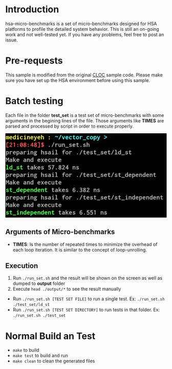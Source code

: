 # Introduction
hsa-micro-benchmarks is a set of micro-benchmarks designed for HSA platforms to profile the detailed system behavior.
This is still an on-going work and not well-tested yet.
If you have any problems, feel free to post an issue.

# Pre-requests
This sample is modified from the original [CLOC](https://github.com/HSAFoundation/CLOC) sample code.
Please make sure you have set up the HSA environment before using this sample.

# Batch testing
Each file in the folder __test_set__ is a test set of micro-benchmarks with some arguments in the begining lines of the file.
Those arguments like __TIMES__ are parsed and processed by script in order to execute properly.

![Sample Image](/sample.png?raw=true "Sample Image")

## Arguments of Micro-benchmarks
* __TIMES__: Is the number of repeated times to minimize the overhead of each loop iteration. It is similar to the concept of loop-unrolling.

## Execution
1. Run `./run_set.sh` and the result will be shown on the screen as well as dumped to __output__ folder
2. Execute `head ./output/*` to see the result manually

* Run `./run_set.sh [TEST SET FILE]` to run a single test. Ex: `./run_set.sh ./test_set/ld_st`
* Run `./run_set.sh [TEST SET DIRECTORY]` to run tests in that folder. Ex: `./run_set.sh ./test_set`

# Normal Build an Test
* `make` to build
* `make test` to build and run
* `make clean` to clean the generated files

